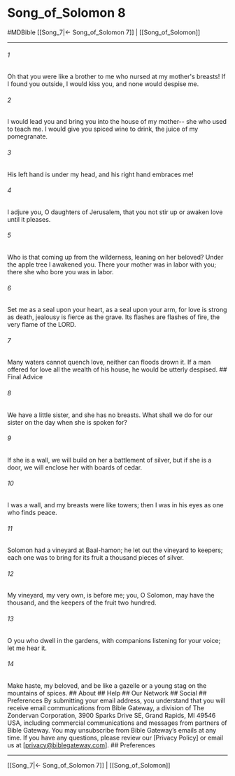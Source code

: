 # Song_of_Solomon 8
#MDBible
[[Song_7|← Song_of_Solomon 7]] | [[Song_of_Solomon]]

***






###### 1 


Oh that you were like a brother to me who nursed at my mother's breasts! If I found you outside, I would kiss you, and none would despise me. 





###### 2 


I would lead you and bring you into the house of my mother-- she who used to teach me. I would give you spiced wine to drink, the juice of my pomegranate. 





###### 3 


His left hand is under my head, and his right hand embraces me! 





###### 4 


I adjure you, O daughters of Jerusalem, that you not stir up or awaken love until it pleases. 





###### 5 


Who is that coming up from the wilderness, leaning on her beloved? Under the apple tree I awakened you. There your mother was in labor with you; there she who bore you was in labor. 





###### 6 


Set me as a seal upon your heart, as a seal upon your arm, for love is strong as death, jealousy is fierce as the grave. Its flashes are flashes of fire, the very flame of the LORD. 





###### 7 


Many waters cannot quench love, neither can floods drown it. If a man offered for love all the wealth of his house, he would be utterly despised. ## Final Advice 





###### 8 


We have a little sister, and she has no breasts. What shall we do for our sister on the day when she is spoken for? 





###### 9 


If she is a wall, we will build on her a battlement of silver, but if she is a door, we will enclose her with boards of cedar. 





###### 10 


I was a wall, and my breasts were like towers; then I was in his eyes as one who finds peace. 





###### 11 


Solomon had a vineyard at Baal-hamon; he let out the vineyard to keepers; each one was to bring for its fruit a thousand pieces of silver. 





###### 12 


My vineyard, my very own, is before me; you, O Solomon, may have the thousand, and the keepers of the fruit two hundred. 





###### 13 


O you who dwell in the gardens, with companions listening for your voice; let me hear it. 





###### 14 


Make haste, my beloved, and be like a gazelle or a young stag on the mountains of spices. ## About ## Help ## Our Network ## Social ## Preferences By submitting your email address, you understand that you will receive email communications from Bible Gateway, a division of The Zondervan Corporation, 3900 Sparks Drive SE, Grand Rapids, MI 49546 USA, including commercial communications and messages from partners of Bible Gateway. You may unsubscribe from Bible Gateway&rsquo;s emails at any time. If you have any questions, please review our [Privacy Policy] or email us at [privacy@biblegateway.com]. ## Preferences

***

[[Song_7|← Song_of_Solomon 7]] | [[Song_of_Solomon]]
